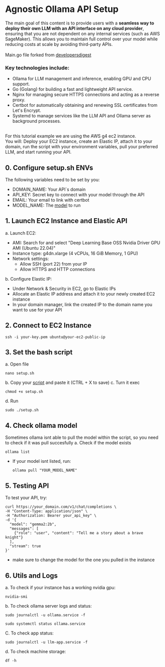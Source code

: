 # Agnostic Ollama API Setup

The main goal of this content is to provide users with a **seamless way to deploy their own LLM with an API interface on any cloud provider**, ensuring that you are not dependent on any internal services (such as AWS SageMaker). This allows you to maintain full control over your model while reducing costs at scale by avoiding third-party APIs.
</br>
</br>
Main.go file forked from [developersdigest](https://github.com/developersdigest/aws-ec2-cuda-ollama)
</br>
### Key technologies include:
- Ollama for LLM management and inference, enabling GPU and CPU support.
- Go (Golang) for building a fast and lightweight API service.
- Nginx for managing secure HTTPS connections and acting as a reverse proxy.
- Certbot for automatically obtaining and renewing SSL certificates from Let's Encrypt.
- Systemd to manage services like the LLM API and Ollama server as background processes.
</br>
For this tutorial example we are using the AWS g4 ec2 instance.
</br>
You will: Deploy your EC2 instance, create an Elastic IP, attach it to your domain, run the script with your environment variables, pull your preferred LLM, and start running your API.

## 0. Configure setup.sh ENVs

The following variables need to be set by you:
   - DOMAIN_NAME: Your API`s domain
   - API_KEY: Secret key to connect with your model through the API
   - EMAIL: Your email to link with certbot
   - MODEL_NAME: The [model](https://ollama.com/library) to run

## 1. Launch EC2 Instance and Elastic API

a. Launch EC2:
- AMI: Search for and select "Deep Learning Base OSS Nvidia Driver GPU AMI (Ubuntu 22.04)"
- Instance type: g4dn.xlarge (4 vCPUs, 16 GiB Memory, 1 GPU)
- Network settings:
   - Allow SSH (port 22) from your IP
   - Allow HTTPS and HTTP connections

b. Configure Elastic IP:
- Under Network & Security in EC2, go to Elastic IPs
- Allocate an Elastic IP address and attach it to your newly created EC2 instance
- In your domain manager, link the created IP to the domain name you want to use for your API
  
## 2. Connect to EC2 Instance

```
ssh -i your-key.pem ubuntu@your-ec2-public-ip
```

## 3. Set the bash script
a. Open file
```
nano setup.sh
```
b. Copy your [script](https://github.com/bruno353/agnostic-llm-api/blob/main/setup.sh) and paste it (CTRL + X to save)
c. Turn it exec
```
chmod +x setup.sh
```
d. Run
```
sudo ./setup.sh
```
## 4. Check ollama model
Sometimes ollama isnt able to pull the model within the script, so you need to check if it was pull succesfully
a. Check if the model exists
```
ollama list
```
- If your model isnt listed, run:
   ```
   ollama pull "YOUR_MODEL_NAME"
   ```

## 5. Testing API

To test your API, try:
```
curl https://your_domain.com/v1/chat/completions \
-H "Content-Type: application/json" \
-H "Authorization: Bearer your_api_key" \
-d '{
  "model": "gemma2:2b",
  "messages": [
    {"role": "user", "content": "Tell me a story about a brave knight"}
  ],
  "stream": true
}'
```
- make sure to change the model for the one you pulled in the instance

## 6. Utils and Logs
a. To check if your instance has a working nvidia gpu:
   ```
   nvidia-smi
   ```
b. To check ollama server logs and status:
   ```
   sudo journalctl -u ollama.service -f
   ```
   ```
   sudo systemctl status ollama.service
   ```
C. To check app status:
   ```
   sudo journalctl -u llm-app.service -f
   ```
d. To check machine storage:
   ```
   df -h
   ```